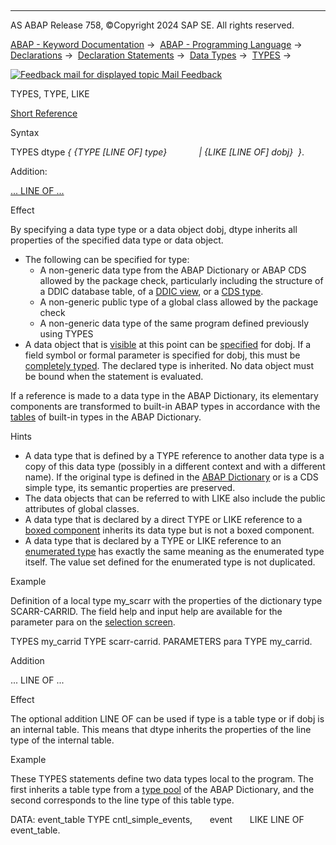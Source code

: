   

* * *

AS ABAP Release 758, ©Copyright 2024 SAP SE. All rights reserved.

[ABAP - Keyword Documentation](https://help.sap.com/doc/abapdocu_758_index_htm/7.58/en-US/abenabap.htm) →  [ABAP - Programming Language](https://help.sap.com/doc/abapdocu_758_index_htm/7.58/en-US/abenabap_reference.htm) →  [Declarations](https://help.sap.com/doc/abapdocu_758_index_htm/7.58/en-US/abendeclarations.htm) →  [Declaration Statements](https://help.sap.com/doc/abapdocu_758_index_htm/7.58/en-US/abenabap_declarations.htm) →  [Data Types](https://help.sap.com/doc/abapdocu_758_index_htm/7.58/en-US/abentypes_statements.htm) →  [TYPES](https://help.sap.com/doc/abapdocu_758_index_htm/7.58/en-US/abaptypes.htm) → 

 [![](Mail.gif?object=Mail.gif "Feedback mail for displayed topic") Mail Feedback](mailto:f1_help@sap.com?subject=Feedback%20on%20ABAP%20Documentation&body=Document:%20TYPES%2C%20TYPE%2C%20LIKE%2C%20ABAPTYPES_REFERRING%2C%20758%0D%0A%0D%0AError:%0D%0A%0D%0A%0D%0A%0D%0ASuggestion%20for%20improvement:)

TYPES, TYPE, LIKE

[Short Reference](https://help.sap.com/doc/abapdocu_758_index_htm/7.58/en-US/abaptypes_shortref.htm)

Syntax

TYPES dtype *{* *{*TYPE *\[*LINE OF*\]* type*}*
            *|* *{*LIKE *\[*LINE OF*\]* dobj*}*  *}*.

Addition:

[... LINE OF ...](#!ABAP_ONE_ADD@1@)

Effect

By specifying a data type type or a data object dobj, dtype inherits all properties of the specified data type or data object.

-   The following can be specified for type:
    -   A non-generic data type from the ABAP Dictionary or ABAP CDS allowed by the package check, particularly including the structure of a DDIC database table, of a [DDIC view](https://help.sap.com/doc/abapdocu_758_index_htm/7.58/en-US/abenddic_view_glosry.htm "Glossary Entry"), or a [CDS type](https://help.sap.com/doc/abapdocu_758_index_htm/7.58/en-US/abencds_type_glosry.htm "Glossary Entry").
    -   A non-generic public type of a global class allowed by the package check
    -   A non-generic data type of the same program defined previously using TYPES
-   A data object that is [visible](https://help.sap.com/doc/abapdocu_758_index_htm/7.58/en-US/abenlifetime_and_visibility.htm) at this point can be [specified](https://help.sap.com/doc/abapdocu_758_index_htm/7.58/en-US/abendata_objects_usage_reading.htm) for dobj. If a field symbol or formal parameter is specified for dobj, this must be [completely typed](https://help.sap.com/doc/abapdocu_758_index_htm/7.58/en-US/abentyping_complete.htm). The declared type is inherited. No data object must be bound when the statement is evaluated.

If a reference is made to a data type in the ABAP Dictionary, its elementary components are transformed to built-in ABAP types in accordance with the [tables](https://help.sap.com/doc/abapdocu_758_index_htm/7.58/en-US/abenddic_builtin_types.htm) of built-in types in the ABAP Dictionary.

Hints

-   A data type that is defined by a TYPE reference to another data type is a copy of this data type (possibly in a different context and with a different name). If the original type is defined in the [ABAP Dictionary](https://help.sap.com/doc/abapdocu_758_index_htm/7.58/en-US/abenddic_data_types.htm) or is a CDS simple type, its semantic properties are preserved.
-   The data objects that can be referred to with LIKE also include the public attributes of global classes.
-   A data type that is declared by a direct TYPE or LIKE reference to a [boxed component](https://help.sap.com/doc/abapdocu_758_index_htm/7.58/en-US/abenboxed_component_glosry.htm "Glossary Entry") inherits its data type but is not a boxed component.
-   A data type that is declared by a TYPE or LIKE reference to an [enumerated type](https://help.sap.com/doc/abapdocu_758_index_htm/7.58/en-US/abaptypes_enum.htm) has exactly the same meaning as the enumerated type itself. The value set defined for the enumerated type is not duplicated.

Example

Definition of a local type my\_scarr with the properties of the dictionary type SCARR-CARRID. The field help and input help are available for the parameter para on the [selection screen](https://help.sap.com/doc/abapdocu_758_index_htm/7.58/en-US/abenselection_screen_glosry.htm "Glossary Entry").

TYPES my\_carrid TYPE scarr-carrid.
PARAMETERS para TYPE my\_carrid.

Addition   

... LINE OF ...

Effect

The optional addition LINE OF can be used if type is a table type or if dobj is an internal table. This means that dtype inherits the properties of the line type of the internal table.

Example

These TYPES statements define two data types local to the program. The first inherits a table type from a [type pool](https://help.sap.com/doc/abapdocu_758_index_htm/7.58/en-US/abentype_pool_glosry.htm "Glossary Entry") of the ABAP Dictionary, and the second corresponds to the line type of this table type.

DATA: event\_table TYPE cntl\_simple\_events,
      event       LIKE LINE OF event\_table.